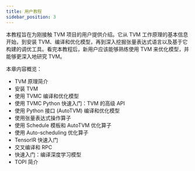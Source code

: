 ```yaml
---
title: 用户教程
sidebar_position: 3
---
```


本教程旨在为刚接触 TVM 项目的用户提供介绍。它从 TVM 工作原理的基本信息开始，到安装 TVM、编译和优化模型，再到深入挖掘张量表达式语言以及基于它构建的调优工具。看完本教程后，新用户应该能够熟练使用 TVM 来优化模型，并能够更深入地研究 TVM。

本章内容概览：

* TVM 原理简介
* 安装 TVM
* 使用 TVMC 编译和优化模型
* 使用 TVMC Python 快速入门：TVM 的高级 API
* 使用 Python 接口 (AutoTVM) 编译和优化模型
* 使用张量表达式操作算子
* 使用 Schedule 模板和 AutoTVM 优化算子
* 使用 Auto-scheduling 优化算子
* TensorIR 快速入门
* 交叉编译和 RPC
* 快速入门：编译深度学习模型
* TOPI 简介